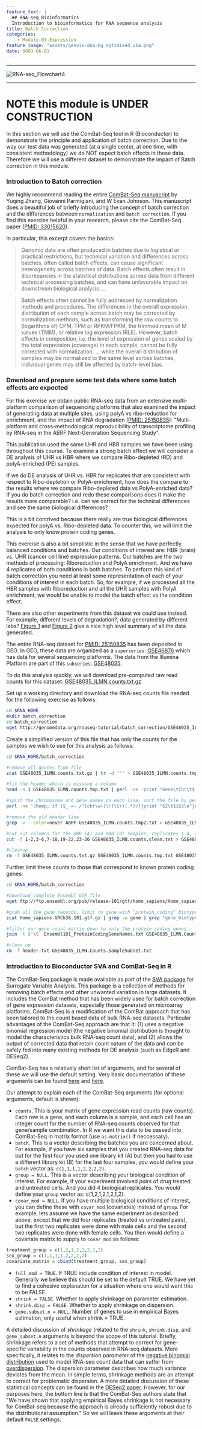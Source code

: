 ```yaml
---
feature_text: |
  ## RNA-seq Bioinformatics
  Introduction to bioinformatics for RNA sequence analysis
title: Batch Correction
categories:
    - Module-03-Expression
feature_image: "assets/genvis-dna-bg_optimized_v1a.png"
date: 0003-06-01
---
```


***

![RNA-seq_Flowchart4](/assets/module_3/RNA-seq_Flowchart4.png)

***

# NOTE this module is UNDER CONSTRUCTION

In this section we will use the ComBat-Seq tool in R (Bioconductor) to demonstrate the principle and application of batch correction. Due to the way our test data was generated (at a single center, at one time, with consistent methodology) we do NOT expect batch effects in these data.  Therefore we will use a different dataset to demonstrate the impact of Batch correction in this module. 

### Introduction to Batch correction
We highly recommend reading the entire [ComBat-Seq manuscript](https://www.ncbi.nlm.nih.gov/pmc/articles/PMC7518324/) by Yuqing Zhang, Giovanni Parmigiani, and W Evan Johnson. This manuscript does a beautiful job of briefly introducing the concept of batch correction and the differences between `normalization` and `batch correction`. If you find this exercise helpful in your research, please cite the ComBat-Seq paper ([PMID: 33015620](https://pubmed.ncbi.nlm.nih.gov/33015620/)).

In particular, this excerpt covers the basics:
> Genomic data are often produced in batches due to logistical or practical restrictions, but technical variation and differences across batches, often called batch effects, can cause significant heterogeneity across batches of data. Batch effects often result in discrepancies in the statistical distributions across data from different technical processing batches, and can have unfavorable impact on downstream biological analysis ...

> Batch effects often cannot be fully addressed by normalization methods and procedures. The differences in the overall expression distribution of each sample across batch may be corrected by normalization methods, such as transforming the raw counts to (logarithms of) CPM, TPM or RPKM/FPKM, the trimmed mean of M values (TMM), or relative log expression (RLE). However, batch effects in composition, i.e. the level of expression of genes scaled by the total expression (coverage) in each sample, cannot be fully corrected with normalization. ... while the overall distribution of samples may be normalized to the same level across batches, individual genes may still be affected by batch-level bias.

### Download and prepare some test data where some batch effects are expected
For this exercise we obtain public RNA-seq data from an extensive multi-platform comparison of sequencing platforms that also examined the impact of generating data at multiple sites, using polyA vs ribo-reduction for enrichment, and the impact of RNA degradation ([PMID: 25150835](https://pubmed.ncbi.nlm.nih.gov/25150835/)): "Multi-platform and cross-methodological reproducibility of transcriptome profiling by RNA-seq in the ABRF Next-Generation Sequencing Study".

This publication used the same UHR and HBR samples we have been using throughout this course. To examine a strong batch effect we will consider a DE analysis of UHR vs HBR where we compare Ribo-depleted (RD) and polyA-enriched (PE) samples. 

If we do DE analysis of UHR vs. HBR for replicates that are consistent with respect to Ribo-depletion or PolyA-enrichment, how does the compare to the results where we compare Ribo-depleted data vs PolyA-enriched data?  If you do batch correction and redo these comparisons does it make the results more comparable? i.e. can we correct for the technical differences and see the same biological differences?

This is a bit contrived because there really are true biological differences expected for polyA vs. Ribo-depleted data. To counter this, we will limit the analysis to only know protein coding genes.

This exercise is also a bit simplistic in the sense that we have perfectly balanced conditions and batches. Our conditions of interest are: HBR (brain) vs. UHR (cancer cell line) expression patterns.  Our batches are the two methods of processing: Riboreduction and PolyA enrichment. And we have 4 replicates of both conditions in both batches.  To perform this kind of batch correction you need at least some representation of each of your conditions of interest in each batch.  So, for example, if we processed all the HBR samples with Riboreduction and all the UHR samples with PolyA enrichment, we would be unable to model the batch effect vs the condition effect.  

There are also other experiments from this dataset we could use instead. For example, different levels of degradation?, data generated by different labs? [Figure 1](https://www.ncbi.nlm.nih.gov/pmc/articles/PMC4167418/) and [Figure 2](https://www.ncbi.nlm.nih.gov/pmc/articles/PMC4167418/) give a nice high level summary of all the data generated.

The entire RNA-seq dataset for [PMID: 25150835](https://pubmed.ncbi.nlm.nih.gov/25150835/) has been deposited in GEO. In GEO, these data are organized as a `superseries`: [GSE46876](https://www.ncbi.nlm.nih.gov/geo/query/acc.cgi?acc=GSE46876) which has data for several sequencing platforms. The data from the Illumina Platform are part of this `subseries`: [GSE48035](https://www.ncbi.nlm.nih.gov/geo/query/acc.cgi?acc=GSE48035).

To do this analysis quickly, we will download pre-computed raw read counts for this dataset: [GSE48035_ILMN.counts.txt.gz](https://www.ncbi.nlm.nih.gov/geo/download/?acc=GSE48035&format=file&file=GSE48035%5FILMN%2Ecounts%2Etxt%2Egz)

Set up a working directory and download the RNA-seq counts file needed for the following exercise as follows:

```bash
cd $RNA_HOME
mkdir batch_correction
cd batch_correction
wget http://genomedata.org/rnaseq-tutorial/batch_correction/GSE48035_ILMN.counts.txt.gz

```

Create a simplified version of this file that has only the counts for the samples we wish to use for this analysis as follows:

```bash
cd $RNA_HOME/batch_correction

#remove all quotes from file
zcat GSE48035_ILMN.counts.txt.gz | tr -d '"' > GSE48035_ILMN.counts.tmp.txt

#fix the header which is missing a column
head -n 1 GSE48035_ILMN.counts.tmp.txt | perl -ne 'print "Gene\tChr\t$_"' > header.txt

#split the chromosome and gene names on each line, sort the file by gene name
perl -ne 'chomp; if ($_ =~ /^(chr\w+)\!(\S+)(.*)/){print "$2\t$1$3\n"}else{print "$_\n"}' GSE48035_ILMN.counts.tmp.txt | sort > GSE48035_ILMN.counts.tmp2.txt

#remove the old header line
grep -v --color=never ABRF GSE48035_ILMN.counts.tmp2.txt > GSE48035_ILMN.counts.clean.txt

#cut out columns for the UHR (A) and HBR (B) samples, replicates 1-4, and PolyA vs Enrichment 
cut -f 1-2,3-6,7-10,19-22,23-26 GSE48035_ILMN.counts.clean.txt > GSE48035_ILMN.Counts.SampleSubset.txt

#cleanup 
rm -f GSE48035_ILMN.counts.txt.gz GSE48035_ILMN.counts.tmp.txt GSE48035_ILMN.counts.tmp2.txt GSE48035_ILMN.counts.clean.txt

```

Further limit these counts to those that correspond to known protein coding genes:

```bash
cd $RNA_HOME/batch_correction

#download complete Ensembl GTF file
wget ftp://ftp.ensembl.org/pub/release-101/gtf/homo_sapiens/Homo_sapiens.GRCh38.101.gtf.gz

#grab all the gene records, limit to gene with "protein_coding" biotype, create unique gene name list
zcat Homo_sapiens.GRCh38.101.gtf.gz | grep -w gene | grep "gene_biotype \"protein_coding\"" | cut -f 9 | cut -d ";" -f 3 | tr -d " gene_name " | tr -d '"' | sort | uniq > Ensembl101_ProteinCodingGeneNames.txt

#filter our gene count matrix down to only the protein coding genes
join -t $'\t' Ensembl101_ProteinCodingGeneNames.txt GSE48035_ILMN.Counts.SampleSubset.txt | cat header.txt - > GSE48035_ILMN.Counts.SampleSubset.ProteinCodingGenes.txt

#clean up 
rm -f header.txt GSE48035_ILMN.Counts.SampleSubset.txt

```



### Introduction to Bioconductor SVA and ComBat-Seq in R
The ComBat-Seq package is made available as part of the [SVA package](https://www.bioconductor.org/packages/release/bioc/html/sva.html) for Surrogate Variable Analysis. This package is a collection of methods for removing batch effects and other unwanted variation in large datasets. It includes the ComBat method that has been widely used for batch correction of gene expression datasets, especially those generated on microarray platforms. ComBat-Seq is a modification of the ComBat approach that has been tailored to the count based data of bulk RNA-seq datasets. Particular advantages of the ComBat-Seq approach are that it: (1) uses a negative binomial regression model (the negative binomial distribution is thought to model the characteristics bulk RNA-seq count data), and (2) allows the output of corrected data that retain count nature of the data and can be safely fed into many existing methods for DE analysis (such as EdgeR and DESeq2).  

ComBat-Seq has a relatively short list of arguments, and for several of these we will use the default setting. Very basic documentation of these arguments can be found [here](https://rdrr.io/bioc/sva/man/ComBat_seq.html) and [here](https://github.com/zhangyuqing/ComBat-seq).

Our attempt to explain each of the ComBat-Seq arguments (for optional arguments, default is shown):
- `counts`. This is your matrix of gene expression read counts (raw counts). Each row is a gene, and each column is a sample, and each cell has an integer count for the number of RNA-seq counts observed for that gene/sample combination. In R we want this data to be passed into ComBat-Seq in matrix format (use `as.matrix()` if neccessary).
- `batch`. This is a vector describing the batches you are concerned about. For example, if you have six samples that you created RNA-seq data for but for the first four you used one library kit (A) but then you had to use a different library kit (B) for the last four samples, you would define your `batch` vector as: `c(1,1,1,1,2,2,2,2)`. 
- `group = NULL`. This is a vector describing your biological condition of interest. For example, if your experiment involved *pairs* of drug treated and untreated cells.  And you did 4 biological replicates.  You would define your `group` vector as: c(1,2,1,2,1,2,1,2).   
- `covar_mod = NULL`. If you have multiple biological conditions of interest, you can define these with `covar_mod` (covariates) instead of `group`.  For example, lets assume we have the same experiment as described above, except that we did four replicates (treated vs untreated pairs), but the first two replicates were done with male cells and the second two replicates were done with female cells.  You then would define a covariate matrix to supply to `covar_mod` as follows:
```R
treatment_group = c(1,2,1,2,1,2,1,2)
sex_group = c(1,1,1,1,2,2,2,2)
covariate_matrix = cbind(treatment_group, sex_group)
```
- `full_mod = TRUE`. If TRUE include condition of interest in model. Generally we believe this should be set to the default TRUE. We have yet to find a cohesive explanation for a situation where one would want this to be FALSE.
- `shrink = FALSE`. Whether to apply shrinkage on parameter estimation.  
- `shrink.disp = FALSE`. Whether to apply shrinkage on dispersion.  
- `gene.subset.n = NULL`. Number of genes to use in empirical Bayes estimation, only useful when shrink = TRUE.

A detailed discussion of *shrinkage* (related to the `shrink`, `shrink.disp`, and `gene_subset.n` arguments is beyond the scope of this tutorial. Briefly, shrinkage refers to a set of methods that attempt to correct for gene-specific variability in the counts observed in RNA-seq datasets. More specifically, it relates to the *dispersion parameter* of the [negative binomial distribution](https://en.wikipedia.org/wiki/Negative_binomial_distribution) used to model RNA-seq count data that can suffer from [overdispersion](https://en.wikipedia.org/wiki/Overdispersion). The dispersion parameter describes how much variance deviates from the mean. In simple terms, shrinkage methods are an attempt to correct for problematic dispersion. A more detailed discussion of these statistical concepts can be found in the [DESeq2 paper](https://pubmed.ncbi.nlm.nih.gov/25516281/). However, for our purposes here, the bottom line is that the ComBat-Seq authors state that "We have shown that applying empirical Bayes shrinkage is not necessary for ComBat-seq because the approach is already sufficiently robust due to the distributional assumption." So we will leave these arguments at their default `FALSE` settings.




